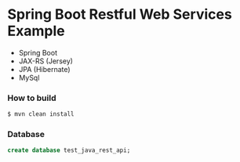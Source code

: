 # Spring Boot Restful Web Services Example

- Spring Boot
- JAX-RS (Jersey)
- JPA (Hibernate)
- MySql

### How to build
```sh
$ mvn clean install
```
### Database 
```sql
create database test_java_rest_api;
```
